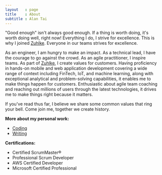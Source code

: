 ```yaml
---
layout   : page
title    : About
subtitle : Alan Tai
---
```

"Good enough" isn't always good enough. If a thing is worth doing, it's worth doing well, right now! Everything I do, I strive for excellence. This is why I joined [Zuhlke](https://www.glassdoor.com.hk/Reviews/Z%C3%BChlke-Reviews-E451902.htm). Everyone in our teams strives for excellence.

As an engineer, I am hungry to make an impact. As a technical lead, I have the courage to go against the crowd. As an agile practitioner, I inspire teams. As part of [Zuhlke](https://www.glassdoor.com.hk/Reviews/Z%C3%BChlke-Reviews-E451902.htm), I create values for customers. Having proficiency in hands-on mobile and web application development covering a wide range of context including FinTech, IoT, and machine learning, along with exceptional analytical and problem-solving capabilities, it enables me to make things happen for customers. Enthusiastic about agile team coaching and reaching out millions of users through the latest technologies, it drives me to make things right because it matters.

If you've read thus far, I believe we share some common values that ring your bell. Come join me, together we create history.

**More about my personal work:**
* [Coding](https://github.com/ayltai)
* [Writing](https://medium.com/@ayltai)

**Certifications:**
* Certified ScrumMaster®
* Professional Scrum Developer
* AWS Certified Developer
* Microsoft Certified Professional
